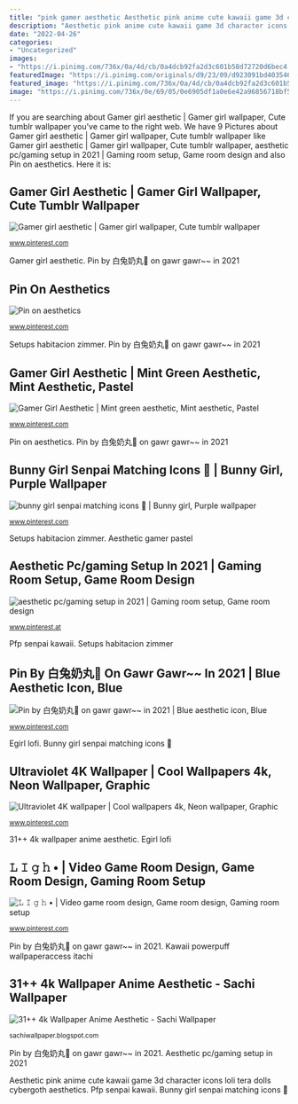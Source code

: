 ```yaml
---
title: "pink gamer aesthetic Aesthetic pink anime cute kawaii game 3d character icons loli tera dolls cybergoth aesthetics"
description: "Aesthetic pink anime cute kawaii game 3d character icons loli tera dolls cybergoth aesthetics"
date: "2022-04-26"
categories:
- "Uncategorized"
images:
- "https://i.pinimg.com/736x/0a/4d/cb/0a4dcb92fa2d3c601b58d72720d6bec4.jpg"
featuredImage: "https://i.pinimg.com/originals/d9/23/09/d923091bd403546503e88658ac77106a.jpg"
featured_image: "https://i.pinimg.com/736x/0a/4d/cb/0a4dcb92fa2d3c601b58d72720d6bec4.jpg"
image: "https://i.pinimg.com/736x/0e/69/05/0e6905df1a0e6e42a96856718bf59045.jpg"
---
```


If you are searching about Gamer girl aesthetic | Gamer girl wallpaper, Cute tumblr wallpaper you've came to the right web. We have 9 Pictures about Gamer girl aesthetic | Gamer girl wallpaper, Cute tumblr wallpaper like Gamer girl aesthetic | Gamer girl wallpaper, Cute tumblr wallpaper, aesthetic pc/gaming setup in 2021 | Gaming room setup, Game room design and also Pin on aesthetics. Here it is:

## Gamer Girl Aesthetic | Gamer Girl Wallpaper, Cute Tumblr Wallpaper

![Gamer girl aesthetic | Gamer girl wallpaper, Cute tumblr wallpaper](https://i.pinimg.com/originals/d9/23/09/d923091bd403546503e88658ac77106a.jpg "Pin on aesthetics")

<small>www.pinterest.com</small>

Gamer girl aesthetic. Pin by 白兔奶丸🐇 on gawr gawr~~ in 2021

## Pin On Aesthetics

![Pin on aesthetics](https://i.pinimg.com/736x/da/1b/73/da1b732d542581132456ffa5acd628ed.jpg "Gamer girl aesthetic")

<small>www.pinterest.com</small>

Setups habitacion zimmer. Pin by 白兔奶丸🐇 on gawr gawr~~ in 2021

## Gamer Girl Aesthetic | Mint Green Aesthetic, Mint Aesthetic, Pastel

![Gamer Girl Aesthetic | Mint green aesthetic, Mint aesthetic, Pastel](https://i.pinimg.com/736x/0e/69/05/0e6905df1a0e6e42a96856718bf59045.jpg "Gamer setups rem")

<small>www.pinterest.com</small>

Pin on aesthetics. Pin by 白兔奶丸🐇 on gawr gawr~~ in 2021

## Bunny Girl Senpai Matching Icons 💒 | Bunny Girl, Purple Wallpaper

![bunny girl senpai matching icons 💒 | Bunny girl, Purple wallpaper](https://i.pinimg.com/736x/ba/95/4c/ba954cb4d28dbd78dbc6df437f78b115.jpg "Pin by 白兔奶丸🐇 on gawr gawr~~ in 2021")

<small>www.pinterest.com</small>

Setups habitacion zimmer. Aesthetic gamer pastel

## Aesthetic Pc/gaming Setup In 2021 | Gaming Room Setup, Game Room Design

![aesthetic pc/gaming setup in 2021 | Gaming room setup, Game room design](https://i.pinimg.com/736x/2b/ad/0d/2bad0dd06e67661d9a5035983266ed42.jpg "Setups habitacion zimmer")

<small>www.pinterest.at</small>

Pfp senpai kawaii. Setups habitacion zimmer

## Pin By 白兔奶丸🐇 On Gawr Gawr~~ In 2021 | Blue Aesthetic Icon, Blue

![Pin by 白兔奶丸🐇 on gawr gawr~~ in 2021 | Blue aesthetic icon, Blue](https://i.pinimg.com/736x/ea/92/13/ea92138da6437b8e7e36e3307d285294.jpg "Gamer girl aesthetic")

<small>www.pinterest.com</small>

Egirl lofi. Bunny girl senpai matching icons 💒

## Ultraviolet 4K Wallpaper | Cool Wallpapers 4k, Neon Wallpaper, Graphic

![Ultraviolet 4K wallpaper | Cool wallpapers 4k, Neon wallpaper, Graphic](https://i.pinimg.com/736x/0a/4d/cb/0a4dcb92fa2d3c601b58d72720d6bec4.jpg "Setups habitacion zimmer")

<small>www.pinterest.com</small>

31++ 4k wallpaper anime aesthetic. Egirl lofi

## 𝙻 𝙸 𝚐 𝚑 • | Video Game Room Design, Game Room Design, Gaming Room Setup

![𝙻 𝙸 𝚐 𝚑 • | Video game room design, Game room design, Gaming room setup](https://i.pinimg.com/736x/ab/f1/0e/abf10e7e63acd1f3fe79a06dbe29c92e.jpg "Gamer girl aesthetic")

<small>www.pinterest.com</small>

Pin by 白兔奶丸🐇 on gawr gawr~~ in 2021. Kawaii powerpuff wallpaperaccess itachi

## 31++ 4k Wallpaper Anime Aesthetic - Sachi Wallpaper

![31++ 4k Wallpaper Anime Aesthetic - Sachi Wallpaper](https://lh3.googleusercontent.com/proxy/vmYdHTkVth-4p4poc5vqp4LwcSH9YysIbgFt_okGZXGOGzu7RMGqKc9SpHG61fuuMxIuMWreqOejH011J8Uxkeh7Mvn56EEcBPNxwqI=w1200-h630-p-k-no-nu "Bunny girl senpai matching icons 💒")

<small>sachiwallpaper.blogspot.com</small>

Pin by 白兔奶丸🐇 on gawr gawr~~ in 2021. Aesthetic pc/gaming setup in 2021

Aesthetic pink anime cute kawaii game 3d character icons loli tera dolls cybergoth aesthetics. Pfp senpai kawaii. Bunny girl senpai matching icons 💒
